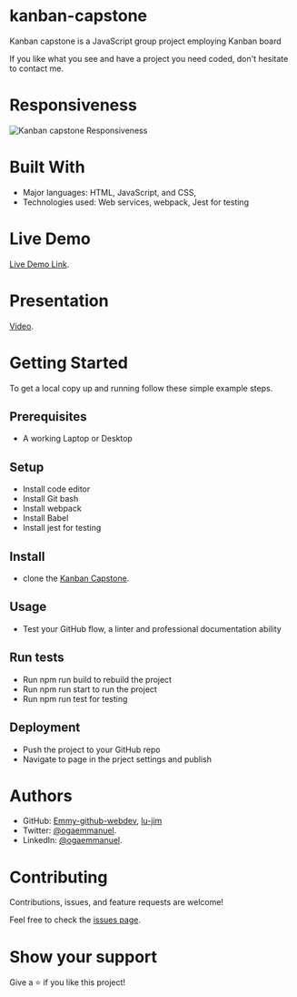 # kanban-capstone

Kanban capstone is a JavaScript group project employing Kanban board


If you like what you see and have a project you need coded, don't hesitate to contact me.

# Responsiveness

![Kanban capstone Responsiveness]()

# Built With


- Major languages: HTML, JavaScript, and CSS,
- Technologies used: Web services, webpack, Jest for testing


# Live Demo

[Live Demo Link]().

# Presentation

[Video]().

# Getting Started


To get a local copy up and running follow these simple example steps.

## Prerequisites 
- A working Laptop or Desktop
## Setup
- Install code editor
- Install Git bash
- Install webpack
- Install Babel
- Install jest for testing
## Install
- clone the [Kanban Capstone](https://github.com/Emmy-github-webdev/kanban-capstone).
## Usage
- Test your GitHub flow, a linter and professional documentation ability
## Run tests
- Run npm run build to rebuild the project
- Run npm run start to run the project
- Run npm run test for testing
## Deployment
- Push the project to your GitHub repo
- Navigate to page in the prject settings and publish 
# Authors

- GitHub: [Emmy-github-webdev](https://github.com/Emmy-github-webdev), [lu-jim](https://github.com/lu-jim)
- Twitter: [@ogaemmanuel](https://twitter.com/OgaemmanuelOga).
- LinkedIn: [@ogaemmanuel](https://www.linkedin.com/in/emmanuel-oga-16171584/).

# Contributing

Contributions, issues, and feature requests are welcome!

Feel free to check the [issues page](https://github.com/Emmy-github-webdev/kanban-capstone/issues).

# Show your support

Give a :star: if you like this project!

